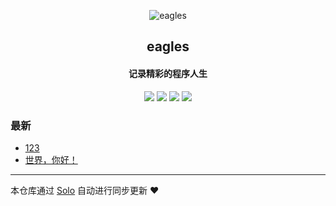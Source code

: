 <p align="center"><img alt="eagles" src="https://static.b3log.org/images/brand/solo-32.png"></p><h2 align="center">
eagles
</h2>

<h4 align="center">记录精彩的程序人生</h4>
<p align="center"><a title="eagles" target="_blank" href="https://github.com/eaglesinchina/solo-blog"><img src="https://img.shields.io/github/last-commit/eaglesinchina/solo-blog.svg?style=flat-square&color=FF9900"></a>
<a title="GitHub repo size in bytes" target="_blank" href="https://github.com/eaglesinchina/solo-blog"><img src="https://img.shields.io/github/repo-size/eaglesinchina/solo-blog.svg?style=flat-square"></a>
<a title="Solo Version" target="_blank" href="https://github.com/b3log/solo/releases"><img src="https://img.shields.io/badge/solo-3.6.7-f1e05a.svg?style=flat-square&color=blueviolet"></a>
<a title="Hits" target="_blank" href="https://github.com/b3log/hits"><img src="https://hits.b3log.org/eaglesinchina/solo-blog.svg"></a></p>

### 最新

* [123](http://www.threebeer.cn:8080/articles/2019/11/23/1574484197407.html)
* [世界，你好！](http://www.threebeer.cn:8080/hello-solo)



---

本仓库通过 [Solo](https://github.com/b3log/solo) 自动进行同步更新 ❤️ 